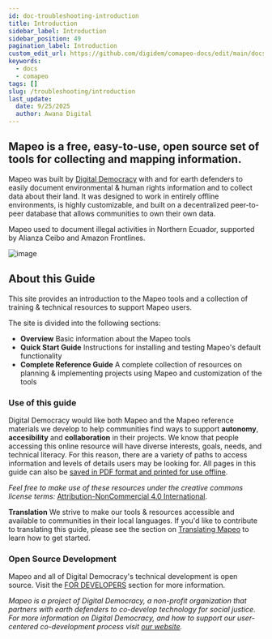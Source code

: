 ```yaml
---
id: doc-troubleshooting-introduction
title: Introduction
sidebar_label: Introduction
sidebar_position: 49
pagination_label: Introduction
custom_edit_url: https://github.com/digidem/comapeo-docs/edit/main/docs/troubleshooting/introduction.md
keywords:
  - docs
  - comapeo
tags: []
slug: /troubleshooting/introduction
last_update:
  date: 9/25/2025
  author: Awana Digital
---
```

## Mapeo is a free, easy-to-use, open source set of tools for collecting and mapping information.


Mapeo was built by [Digital Democracy](https://www.digital-democracy.org/) with and for earth defenders to easily document environmental & human rights information and to collect data about their land. It was designed to work in entirely offline environments, is highly customizable, and built on a decentralized peer-to-peer database that allows communities to own their own data.


Mapeo used to document illegal activities in Northern Ecuador, supported by Alianza Ceibo and Amazon Frontlines.


![image](/images/introduction_0.jpg)


## About this Guide


This site provides an introduction to the Mapeo tools and a collection of training & technical resources to support Mapeo users.


The site is divided into the following sections:

- **Overview**
Basic information about the Mapeo tools
- **Quick Start Guide**
Instructions for installing and testing Mapeo's default functionality
- **Complete Reference Guide**
A complete collection of resources on planning & implementing projects using Mapeo and customization of the tools

### Use of this guide


Digital Democracy would like both Mapeo and the Mapeo reference materials we develop to help communities find ways to support **autonomy**, **accesibility** and **collaboration** in their projects. We know that people accessing this online resource will have diverse interests, goals, needs, and technical literacy. For this reason, there are a variety of paths to access information and levels of details users may be looking for. All pages in this guide can also be [saved in PDF format and printed for use offline](https://docs.mapeo.app/complete-reference-guide/troubleshooting/saving-and-printing-mapeo-reference-materials).


_Feel free to make use of these resources under the creative commons license terms:_ [Attribution-NonCommercial 4.0 International](https://creativecommons.org/licenses/by-nc/4.0/).


**Translation**
We strive to make our tools & resources accessible and available to communities in their local languages. If you'd like to contribute to translating this guide, please see the section on [Translating Mapeo](https://docs.mapeo.app/complete-reference-guide/customization-options/translating) to learn how to get started.


### Open Source Development


Mapeo and all of Digital Democracy's technical development is open source. Visit the [FOR DEVELOPERS](https://docs.mapeo.app/for-developers/mapeo-repositories) section for more information.


_Mapeo is a project of Digital Democracy, a non-profit organization that partners with earth defenders to co-develop technology for social justice. For more information on Digital Democracy, and how to support our user-centered co-development process visit_ [_our website_](https://www.digital-democracy.org/)_._

